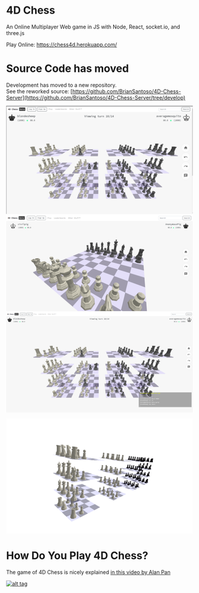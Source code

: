 


# 4D Chess
An Online Multiplayer Web game in JS with Node, React, socket.io, and three.js

Play Online: https://chess4d.herokuapp.com/  

# Source Code has moved
Development has moved to a new repository.  
See the reworked source: [https://github.com/BrianSantoso/4D-Chess-Server](https://github.com/BrianSantoso/4D-Chess-Server/tree/develop)

![alt tag](https://raw.githubusercontent.com/BrianSantoso/images/master/4D-Chess/gallery_3.png)
![alt tag](https://raw.githubusercontent.com/BrianSantoso/images/master/4D-Chess/gallery_1.png)
![alt tag](https://raw.githubusercontent.com/BrianSantoso/images/master/4D-Chess/gallery_4.png)

<a href="https://chess4d.herokuapp.com/">![alt tag](https://raw.githubusercontent.com/BrianSantoso/images/master/4D-Chess/4dchessgif.gif)</a>
# How Do You Play 4D Chess?
The game of 4D Chess is nicely explained [in this video by Alan Pan](https://www.youtube.com/watch?v=3wFQPSEPgWc)

<a href="https://www.youtube.com/watch?v=3wFQPSEPgWc">![alt tag](http://i3.ytimg.com/vi/3wFQPSEPgWc/maxresdefault.jpg)</a>
